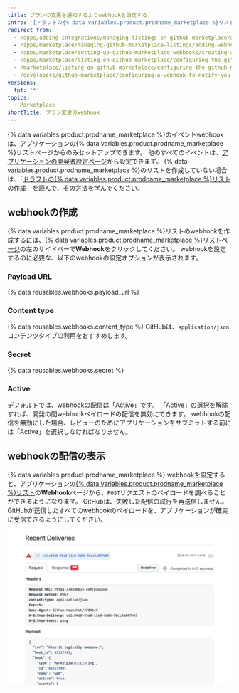 ```yaml
---
title: プランの変更を通知するようwebhookを設定する
intro: '[ドラフトの{% data variables.product.prodname_marketplace %}リストを作成](/marketplace/listing-on-github-marketplace/creating-a-draft-github-marketplace-listing/)したあと、顧客のアカウントのプランに変更があった場合に通知するよう、webhookを設定できます。 webhookを設定すると、アプリケーション中で[`marketplace_purchase`イベントタイプを処理](/marketplace/integrating-with-the-github-marketplace-api/github-marketplace-webhook-events/)できるようになります。'
redirect_from:
  - /apps/adding-integrations/managing-listings-on-github-marketplace/adding-webhooks-for-a-github-marketplace-listing/
  - /apps/marketplace/managing-github-marketplace-listings/adding-webhooks-for-a-github-marketplace-listing/
  - /apps/marketplace/setting-up-github-marketplace-webhooks/creating-a-webhook-for-a-github-marketplace-listing/
  - /apps/marketplace/listing-on-github-marketplace/configuring-the-github-marketplace-webhook/
  - /marketplace/listing-on-github-marketplace/configuring-the-github-marketplace-webhook
  - /developers/github-marketplace/configuring-a-webhook-to-notify-you-of-plan-changes
versions:
  fpt: '*'
topics:
  - Marketplace
shortTitle: プラン変更のwebhook
---
```


{% data variables.product.prodname_marketplace %}のイベントwebhookは、アプリケーションの{% data variables.product.prodname_marketplace %}リストページからのみセットアップできます。 他のすべてのイベントは、[アプリケーションの開発者設定ページ](https://github.com/settings/developers)から設定できます。 {% data variables.product.prodname_marketplace %}のリストを作成していない場合は、「[ドラフトの{% data variables.product.prodname_marketplace %}リストの作成](/marketplace/listing-on-github-marketplace/creating-a-draft-github-marketplace-listing/)」を読んで、その方法を学んでください。

## webhookの作成

{% data variables.product.prodname_marketplace %}リストのwebhookを作成するには、[{% data variables.product.prodname_marketplace %}リストページ](https://github.com/marketplace/manage)の左のサイドバーで**Webhook**をクリックしてください。 webhookを設定するのに必要な、以下のwebhookの設定オプションが表示されます。

### Payload URL

{% data reusables.webhooks.payload_url %}

### Content type

{% data reusables.webhooks.content_type %} GitHubは、`application/json`コンテンツタイプの利用をおすすめします。

### Secret

{% data reusables.webhooks.secret %}

### Active

デフォルトでは、webhookの配信は「Active」です。 「Active」の選択を解除すれば、開発の間webhookペイロードの配信を無効にできます。 webhookの配信を無効にした場合、レビューのためにアプリケーションをサブミットする前には「Active」を選択しなければなりません。

## webhookの配信の表示

{% data variables.product.prodname_marketplace %} webhookを設定すると、アプリケーションの[{% data variables.product.prodname_marketplace %}リスト](https://github.com/marketplace/manage)の**Webhook**ページから、`POST`リクエストのペイロードを調べることができるようになります。 GitHubは、失敗した配信の試行を再送信しません。 GitHubが送信したすべてのwebhookのペイロードを、アプリケーションが確実に受信できるようにしてください。

![最近の{% data variables.product.prodname_marketplace %} webhookの配信の調査](/assets/images/marketplace/marketplace_webhook_deliveries.png)
